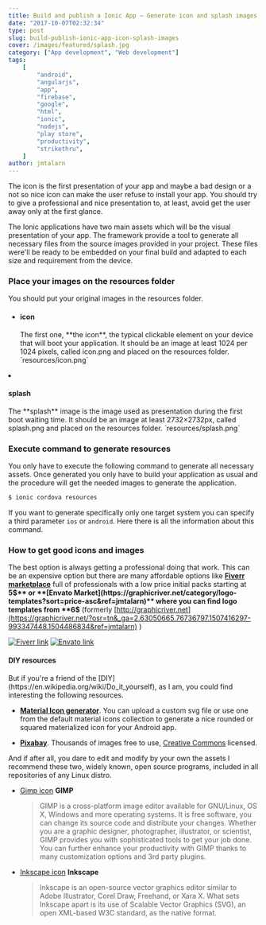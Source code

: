 ```yaml
---
title: Build and publish a Ionic App – Generate icon and splash images
date: "2017-10-07T02:32:34"
type: post
slug: build-publish-ionic-app-icon-splash-images
cover: /images/featured/splash.jpg
category: ["App development", "Web development"]
tags:
    [
        "android",
        "angularjs",
        "app",
        "firebase",
        "google",
        "html",
        "ionic",
        "nodejs",
        "play store",
        "productivity",
        "strikethru",
    ]
author: jmtalarn
---
```


The icon is the first presentation of your app and maybe a bad design or a not so nice icon can make the user refuse to install your app. You should try to give a professional and nice presentation to, at least, avoid get the user away only at the first glance.

<!--more-->

The Ionic applications have two main assets which will be the visual presentation of your app. The framework provide a tool to generate all necessary files from the source images provided in your project. These files were'll be ready to be embedded on your final build and adapted to each size and requirement from the device.

<h3>Place your images on the resources folder</h3>
You should put your original images in the resources folder.

-   <h4>icon</h4>
     The first one, **the icon**, the typical clickable element on your device that will boot your application. It should be an image at least 1024 per 1024 pixels, called icon.png and placed on the resources folder. `resources/icon.png`

  <li>
      <h4>splash</h4>
      The **splash** image is the image used as presentation during the first boot waiting time. It should be an image at least 2732×2732px, called splash.png and placed on the resources folder. `resources/splash.png`

<h3>Execute command to generate resources</h3>

You only have to execute the following command to generate all necessary assets. Once generated you only have to build your application as usual and the procedure will get the needed images to generate the application.

```bash
$ ionic cordova resources
```

If you want to generate specifically only one target system you can specify a third parameter `ios` or `android`. Here [](https://ionicframework.com/docs/cli/cordova/resources) there is all the information about this command.

<h3>How to get good icons and images</h3>

The best option is always getting a professional doing that work. This can be an expensive option but there are many affordable options like **[Fiverr marketplace](http://track.fiverr.com/visit/?bta=16718&nci=5456)** full of professionals with a low price initial packs starting at **5$** or **[Envato Market](https://graphicriver.net/category/logo-templates?sort=price-asc&ref=jmtalarn)** where you can find logo templates from **6$** (formerly [http://graphicriver.net](https://graphicriver.net/?osr=tn&_ga=2.63050665.76736797.1507416297-993347448.1504486834&ref=jmtalarn) )

[![Fiverr link](http://fiverr.ck-cdn.com/tn/serve/?cid=415444)](http://track.fiverr.com/visit/?bta=16718&nci=5456)
[![Envato link](../images/envato-300x243.jpg)](https://graphicriver.net/category/logo-templates?sort=price-asc&ref=jmtalarn)

<h4>DIY resources</h4>
But if you're a friend of the [DIY](https://en.wikipedia.org/wiki/Do_it_yourself), as I am, you could find interesting the following resources.

-   **[Material Icon generator](https://android-material-icon-generator.bitdroid.de/)**. You can upload a custom svg file or use one from the default material icons collection to generate a nice rounded or squared materialized icon for your Android app.
    [](../images/material-icon-generator.png)

-   **[Pixabay](https://pixabay.com/)**. Thousands of images free to use, [Creative Commons](https://en.wikipedia.org/wiki/Creative_Commons_license) licensed.
    [](../images/pixabay-search.png)

And if after all, you dare to edit and modify by your own the assets I recommend these two, widely known, open source programs, included in all repositories of any Linux distro.

-   [Gimp icon](../images/icon-gimp.png)
    **GIMP**
    <blockquote>
    GIMP is a cross-platform image editor available for GNU/Linux, OS X, Windows and more operating systems. It is free software, you can change its source code and distribute your changes.
    Whether you are a graphic designer, photographer, illustrator, or scientist, GIMP provides you with sophisticated tools to get your job done. You can further enhance your productivity with GIMP thanks to many customization options and 3rd party plugins.
    </blockquote>
-   [Inkscape icon](../images/icon-inkscape.png)
    **Inkscape**
    <blockquote>Inkscape is an open-source vector graphics editor similar to Adobe Illustrator, Corel Draw, Freehand, or Xara X. What sets Inkscape apart is its use of Scalable Vector Graphics (SVG), an open XML-based W3C standard, as the native format.
    </blockquote>

